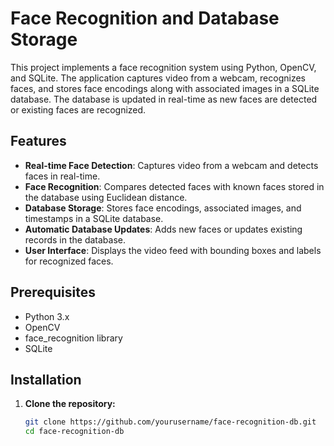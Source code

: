 # Face Recognition and Database Storage

This project implements a face recognition system using Python, OpenCV, and SQLite. The application captures video from a webcam, recognizes faces, and stores face encodings along with associated images in a SQLite database. The database is updated in real-time as new faces are detected or existing faces are recognized.

## Features

- **Real-time Face Detection**: Captures video from a webcam and detects faces in real-time.
- **Face Recognition**: Compares detected faces with known faces stored in the database using Euclidean distance.
- **Database Storage**: Stores face encodings, associated images, and timestamps in a SQLite database.
- **Automatic Database Updates**: Adds new faces or updates existing records in the database.
- **User Interface**: Displays the video feed with bounding boxes and labels for recognized faces.

## Prerequisites

- Python 3.x
- OpenCV
- face_recognition library
- SQLite

## Installation

1. **Clone the repository:**

   ```bash
   git clone https://github.com/yourusername/face-recognition-db.git
   cd face-recognition-db
